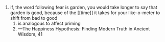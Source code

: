 1. if, the word following fear is garden, you would take longer to say that garden is good, because of the [[time]] it takes for your like-o-meter to shift from bad to good
	1. is analogous to affect priming
	2. —The Happiness Hypothesis: Finding Modern Truth in Ancient Wisdom, 41